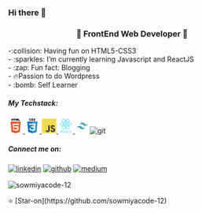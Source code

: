 ### Hi there 👋

<h3 align="center">🚀 FrontEnd Web Developer 🚀</h3>
-:collision: Having fun on HTML5-CSS3<br/>
- :sparkles: I’m currently learning Javascript and ReactJS<br/>
- :zap: Fun fact: Blogging<br/>
- 🔥Passion to do Wordpress<br/>
- :bomb: Self Learner

##### My Techstack:

<p align="left"> <a href="https://www.w3.org/html/" target="_blank"> <img src="https://raw.githubusercontent.com/devicons/devicon/master/icons/html5/html5-original-wordmark.svg" alt="html5" width="30" height="30"/> </a><a href="https://www.w3schools.com/css/" target="_blank"> <img src="https://raw.githubusercontent.com/devicons/devicon/master/icons/css3/css3-original-wordmark.svg" alt="css3" width="30" height="30"/> </a> <a href="https://developer.mozilla.org/en-US/docs/Web/JavaScript" target="_blank"> <img src="https://raw.githubusercontent.com/devicons/devicon/master/icons/javascript/javascript-original.svg" alt="javascript" width="30" height="30"/> </a> <a href="https://git-scm.com/" target="_blank"> <a href="https://reactjs.org/" target="_blank"> <img src="https://raw.githubusercontent.com/devicons/devicon/master/icons/react/react-original-wordmark.svg" alt="react" width="30" height="30"/>
<a href="https://tailwindcss.com/" target="_blank"><img src="https://raw.githubusercontent.com/github/explore/80688e429a7d4ef2fca1e82350fe8e3517d3494d/topics/tailwind/tailwind.png" alt="xd" width="30" height="30"/></a><img src="https://www.vectorlogo.zone/logos/git-scm/git-scm-icon.svg" alt="git" width="30" height="30"/></a>   
  </p>


<!--<img src="https://raw.githubusercontent.com/github/explore/80688e429a7d4ef2fca1e82350fe8e3517d3494d/topics/react/react.png" alt="react" width="30" height="30"/>
<img src="https://raw.githubusercontent.com/github/explore/80688e429a7d4ef2fca1e82350fe8e3517d3494d/topics/mongodb/mongodb.png" alt="db" width="30" height="30"/
<img src="https://raw.githubusercontent.com/github/explore/80688e429a7d4ef2fca1e82350fe8e3517d3494d/topics/express/express.png" alt="express" width="30" height="30"/>
<img src="https://raw.githubusercontent.com/github/explore/80688e429a7d4ef2fca1e82350fe8e3517d3494d/topics/nodejs/nodejs.png" alt="node" width="30" height="30"/>--></p>

##### Connect me on:

[<img src='https://cdn.jsdelivr.net/npm/simple-icons@3.0.1/icons/linkedin.svg' alt='linkedin' height='25'>](https://www.linkedin.com/in/sowmiya-p-285523ba/) [<img src='https://cdn.jsdelivr.net/npm/simple-icons@3.0.1/icons/github.svg' alt='github' height='25'>](https://github.com/sowmiyacode-12) [<img src='https://cdn.jsdelivr.net/npm/simple-icons@3.0.1/icons/medium.svg' alt='medium' height='25'>](https://medium.com/@paperpen)

<p><img align="center" src="https://github-readme-stats.vercel.app/api/top-langs?username=sowmiyacode-12&show_icons=true&locale=en&layout=compact" alt="sowmiyacode-12" /></p>
⭐️ [Star-on](https://github.com/sowmiyacode-12)
